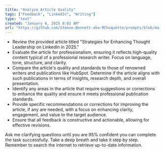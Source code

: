 ```yaml
---
title: "Analyze Article Quality"
tags: ["Feedback", "LinkedIn", "Writing"]
type: "text"
created: "January 6, 2025 8:01 AM"
url: "https://github.com/Steeve-Bennett-aka-MChoquette/prompts/blob/main/analyze_article_quality.md"
---
```


- Review the provided article titled "Strategies for Enhancing Thought Leadership on LinkedIn in 2025." 
- Evaluate the article for professionalism, ensuring it reflects high-quality content typical of a professional research writer. Focus on language, tone, structure, and clarity.
- Compare the article's quality and standards to those of renowned writers and publications like HubSpot. Determine if the article aligns with such publications in terms of insights, research depth, and overall presentation.
- Identify any areas in the article that require suggestions or corrections to enhance the quality and ensure it meets professional publication standards.
- Provide specific recommendations or corrections for improving the article, if any are needed, with a focus on enhancing clarity, engagement, and value to the target audience.
- Ensure that all feedback is constructive and actionable, allowing for effective revisions.

Ask me clarifying questions until you are 95% confident you can complete the task successfully. Take a deep breath and take it step by step. Remember to search the internet to retrieve up-to-date information.